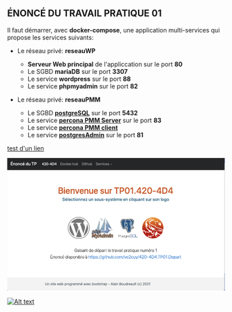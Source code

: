 ## ÉNONCÉ DU TRAVAIL PRATIQUE 01

Il faut démarrer, avec **docker-compose**, une application multi-services qui propose les services suivants:

* Le réseau privé: **reseauWP**
	* **Serveur Web principal** de l'appliccation sur le port **80**
	* Le SGBD **mariaDB** sur le port **3307**
	* Le service **wordpress** sur le port **88**
	* Le service **phpmyadmin** sur le port **82**

* Le réseau privé: **reseauPMM**
	* Le SGBD <a href="https://hub.docker.com/_/postgres">**postgreSQL**</a>  sur le port **5432**
    * Le service <a href="https://hub.docker.com/r/percona/pmm-server">**percona PMM Server**</a> sur le port **83**
    * Le service <a href="https://hub.docker.com/r/perconalab/pmm-client">**percona PMM client** </a>
    * Le service <a href="https://hub.docker.com/r/dpage/pgadmin4">**postgresAdmin**</a> sur le port **81**

<a href="https://hub.docker.com/r/perconalab/pmm-client">test d'un lien</a>

<a href="#">![Écran de l'application](ecran-depart.png)</a>

[![Alt text](https://img.youtube.com/vi/VID/0.jpg)](https://www.youtube.com/watch?v=VID)
